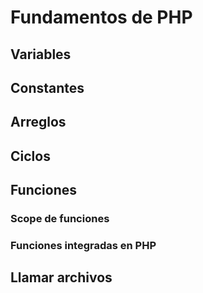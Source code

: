 # Fundamentos de PHP

## Variables

## Constantes

## Arreglos

## Ciclos

## Funciones

### Scope de funciones 

### Funciones integradas en PHP

## Llamar archivos

